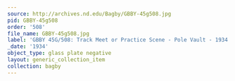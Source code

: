 ```yaml
---
source: http://archives.nd.edu/Bagby/GBBY-45g508.jpg
pid: GBBY-45g508
order: '508'
file_name: GBBY-45g508.jpg
label: 'GBBY 45G/508: Track Meet or Practice Scene - Pole Vault - 1934'
_date: '1934'
object_type: glass plate negative
layout: generic_collection_item
collection: bagby
---
```

